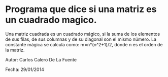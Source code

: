# Programa que dice si una matriz es un cuadrado magico.

Una matriz cuadrada es un cuadrado mágico, si la suma de los elementos de sus filas, de sus columnas y de su diagonal son el mismo número. 
La constante mágica se calcula como: m=n*(n^2+1)/2, donde n es el orden de la matriz.


Autor: Carlos Calero De La Fuente

Fecha: 29/01/2014
